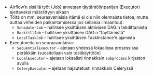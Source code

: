 * Airflow’n sisällä työt (Job) annetaan täytäntöönpanijan (Executor) ajettavaksi määrättyyn aikaan
* Töitä on mm. seuraavanlaisia (tämä ei ole niin olennaista tietoa, mutta auttaa virheiden paikantamisessa jos sellaisia ilmaantuu):
    - `SchedulerJob` – hallitsee yksittäisen aktiivisen DAG:n tahdittamista
    - `BackfillJob` – hallitsee yksittäisen DAG:n ”täyttämistä”
    - `LocalTaskJob` – hallitsee yksittäisen TaskInstance’n ajamista
* Executoreita on seuraavanlaisia:
    - `SequentialExecutor` – ajetaan yhdessä lokaalissa prosessissa peräkkäin (suositellaan vain testikäyttöön)
    - `LocalExecutor` – ajetaan lokaalisti rinnakkain `subprocess` kirjaston avulla
    - `CeleryExecutor` – ajetaan hajautetusti rinnakkain Celeryssä